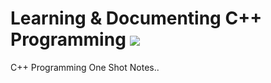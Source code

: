 # Learning & Documenting C++ Programming ![](https://img.shields.io/badge/-C++-black?style=flat&logo=c%2B%2B&logoColor=blue)&nbsp;
C++ Programming One Shot Notes..
